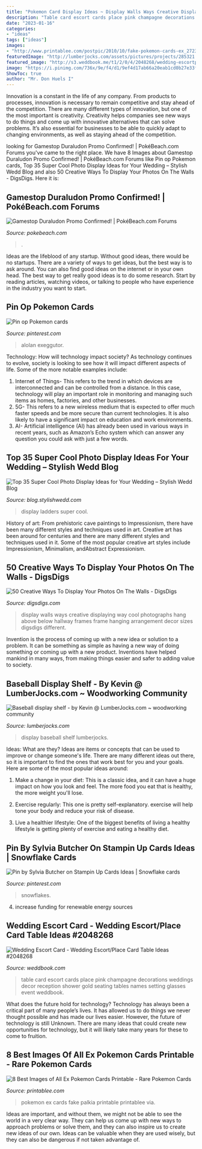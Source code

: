 ```yaml
---
title: "Pokemon Card Display Ideas ~ Display Walls Ways Creative Displaying Way Cool Photographs Hang Above Below Hallway Frames Frame Hanging Arrangement Decor Sizes Digsdigs Different"
description: "Table card escort cards place pink champagne decorations weddings decor reception shower gold seating tables names setting glasses event weddbook"
date: "2023-01-16"
categories:
- "ideas"
tags: ["ideas"]
images:
- "http://www.printablee.com/postpic/2010/10/fake-pokemon-cards-ex_272365.png"
featuredImage: "http://lumberjocks.com/assets/pictures/projects/285321.jpg"
featured_image: "http://s3.weddbook.me/t1/2/0/4/2048268/wedding-escortplace-card-table-ideas.jpg"
image: "https://i.pinimg.com/736x/9e/f4/d1/9ef4d17ab66a20eab1cd0b27e33f0225.jpg"
ShowToc: true
author: "Mr. Don Huels I"
---
```



Innovation is a constant in the life of any company. From products to processes, innovation is necessary to remain competitive and stay ahead of the competition. There are many different types of innovation, but one of the most important is creativity. Creativity helps companies see new ways to do things and come up with innovative alternatives that can solve problems. It’s also essential for businesses to be able to quickly adapt to changing environments, as well as staying ahead of the competition.

	

		
looking for Gamestop Duraludon Promo Confirmed! | PokéBeach.com Forums you've came to the right place. We have 8 Images about Gamestop Duraludon Promo Confirmed! | PokéBeach.com Forums like Pin op Pokemon cards, Top 35 Super Cool Photo Display Ideas for Your Wedding – Stylish Wedd Blog and also 50 Creative Ways To Display Your Photos On The Walls - DigsDigs. Here it is:
		
    
## Gamestop Duraludon Promo Confirmed! | PokéBeach.com Forums

<img loading=lazy src="https://www.pokebeach.com/news/2021/08/Duraludon-Gamestop-Promo.jpg" onerror="this.onerror=null;this.src='https://tse2.mm.bing.net/th?id=OIP.oIcWvSkGxQunE4lioBL6iAHaJ-&amp;pid=15.1';" alt="Gamestop Duraludon Promo Confirmed! | PokéBeach.com Forums">

_Source: pokebeach.com_

>. 

	

Ideas are the lifeblood of any startup. Without good ideas, there would be no startups. There are a variety of ways to get ideas, but the best way is to ask around. You can also find good ideas on the internet or in your own head. The best way to get really good ideas is to do some research. Start by reading articles, watching videos, or talking to people who have experience in the industry you want to start.

    
## Pin Op Pokemon Cards

<img loading=lazy src="https://i.pinimg.com/736x/a0/9c/9c/a09c9c3cf4ce34b82881399b764e7607.jpg" onerror="this.onerror=null;this.src='https://tse4.mm.bing.net/th?id=OIP.1Ntgef7x2NIRRDIgVXqUKQHaJ3&amp;pid=15.1';" alt="Pin op Pokemon cards">

_Source: pinterest.com_

>alolan exeggutor. 

	

Technology: How will technology impact society?
As technology continues to evolve, society is looking to see how it will impact different aspects of life. Some of the more notable examples include:
1. Internet of Things- This refers to the trend in which devices are interconnected and can be controlled from a distance. In this case, technology will play an important role in monitoring and managing such items as homes, factories, and other businesses. 
2. 5G- This refers to a new wireless medium that is expected to offer much faster speeds and be more secure than current technologies. It is also likely to have a significant impact on education and work environments. 
3. AI- Artificial intelligence (AI) has already been used in various ways in recent years, such as Amazon’s Echo system which can answer any question you could ask with just a few words.

    
## Top 35 Super Cool Photo Display Ideas For Your Wedding – Stylish Wedd Blog

<img loading=lazy src="http://blog.stylishwedd.com/wp-content/uploads/2017/01/Chic-Wedding-Photo-Display-Ideas-with-Old-Ladders.jpg" onerror="this.onerror=null;this.src='https://tse3.mm.bing.net/th?id=OIP.VjcARHdZ-TiBM3AGDiXE0QHaKd&amp;pid=15.1';" alt="Top 35 Super Cool Photo Display Ideas for Your Wedding – Stylish Wedd Blog">

_Source: blog.stylishwedd.com_

>display ladders super cool. 

	

History of art: From prehistoric cave paintings to Impressionism, there have been many different styles and techniques used in art.
Creative art has been around for centuries and there are many different styles and techniques used in it. Some of the most popular creative art styles include Impressionism, Minimalism, andAbstract Expressionism.

    
## 50 Creative Ways To Display Your Photos On The Walls - DigsDigs

<img loading=lazy src="http://www.digsdigs.com/photos/creative-ways-to-display-your-photos-on-the-walls-19-554x826.jpg" onerror="this.onerror=null;this.src='https://tse4.mm.bing.net/th?id=OIP.7w32Ml1bCYS0Y-1fwO0B5gHaLC&amp;pid=15.1';" alt="50 Creative Ways To Display Your Photos On The Walls - DigsDigs">

_Source: digsdigs.com_

>display walls ways creative displaying way cool photographs hang above below hallway frames frame hanging arrangement decor sizes digsdigs different. 

	

Invention is the process of coming up with a new idea or solution to a problem. It can be something as simple as having a new way of doing something or coming up with a new product. Inventions have helped mankind in many ways, from making things easier and safer to adding value to society.

    
## Baseball Display Shelf - By Kevin @ LumberJocks.com ~ Woodworking Community

<img loading=lazy src="http://lumberjocks.com/assets/pictures/projects/285321.jpg" onerror="this.onerror=null;this.src='https://tse2.mm.bing.net/th?id=OIP.GRb5Vb4Nv6LWy6w62YTORQHaFj&amp;pid=15.1';" alt="Baseball display shelf - by Kevin @ LumberJocks.com ~ woodworking community">

_Source: lumberjocks.com_

>display baseball shelf lumberjocks. 

	

Ideas: What are they?
Ideas are items or concepts that can be used to improve or change someone's life. There are many different ideas out there, so it is important to find the ones that work best for you and your goals. Here are some of the most popular ideas around:
1. Make a change in your diet: This is a classic idea, and it can have a huge impact on how you look and feel. The more food you eat that is healthy, the more weight you'll lose.

2. Exercise regularly: This one is pretty self-explanatory. exercise will help tone your body and reduce your risk of disease.

3. Live a healthier lifestyle: One of the biggest benefits of living a healthy lifestyle is getting plenty of exercise and eating a healthy diet.

    
## Pin By Sylvia Butcher On Stampin Up Cards Ideas | Snowflake Cards

<img loading=lazy src="https://i.pinimg.com/736x/9e/f4/d1/9ef4d17ab66a20eab1cd0b27e33f0225.jpg" onerror="this.onerror=null;this.src='https://tse1.mm.bing.net/th?id=OIP.iXxYrYnwXW3HV-CpXkK9aAHaJ4&amp;pid=15.1';" alt="Pin by Sylvia Butcher on Stampin Up Cards Ideas | Snowflake cards">

_Source: pinterest.com_

>snowflakes. 

	

4. increase funding for renewable energy sources

    
## Wedding Escort Card - Wedding Escort/Place Card Table Ideas #2048268

<img loading=lazy src="http://s3.weddbook.me/t1/2/0/4/2048268/wedding-escortplace-card-table-ideas.jpg" onerror="this.onerror=null;this.src='https://tse4.mm.bing.net/th?id=OIP.5oC7zufvk7bYGKh0WqUJEAHaLH&amp;pid=15.1';" alt="Wedding Escort Card - Wedding Escort/Place Card Table Ideas #2048268">

_Source: weddbook.com_

>table card escort cards place pink champagne decorations weddings decor reception shower gold seating tables names setting glasses event weddbook. 

	

What does the future hold for technology?
Technology has always been a critical part of many people’s lives. It has allowed us to do things we never thought possible and has made our lives easier. However, the future of technology is still Unknown. There are many ideas that could create new opportunities for technology, but it will likely take many years for these to come to fruition.

    
## 8 Best Images Of All Ex Pokemon Cards Printable - Rare Pokemon Cards

<img loading=lazy src="http://www.printablee.com/postpic/2010/10/fake-pokemon-cards-ex_272365.png" onerror="this.onerror=null;this.src='https://tse4.mm.bing.net/th?id=OIP.LriO9YmqamFRFkSyjIm7AAAAAA&amp;pid=15.1';" alt="8 Best Images of All Ex Pokemon Cards Printable - Rare Pokemon Cards">

_Source: printablee.com_

>pokemon ex cards fake palkia printable printablee via. 

	

Ideas are important, and without them, we might not be able to see the world in a very clear way. They can help us come up with new ways to approach problems or solve them, and they can also inspire us to create new ideas of our own. Ideas can be valuable when they are used wisely, but they can also be dangerous if not taken advantage of.

